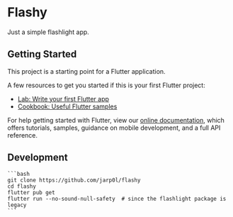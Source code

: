 # Flashy

Just a simple flashlight app.

## Getting Started

This project is a starting point for a Flutter application.

A few resources to get you started if this is your first Flutter project:

- [Lab: Write your first Flutter app](https://flutter.dev/docs/get-started/codelab)
- [Cookbook: Useful Flutter samples](https://flutter.dev/docs/cookbook)

For help getting started with Flutter, view our
[online documentation](https://flutter.dev/docs), which offers tutorials,
samples, guidance on mobile development, and a full API reference.


## Development

    ```bash
    git clone https://github.com/jarp0l/flashy
    cd flashy
    flutter pub get
    flutter run --no-sound-null-safety  # since the flashlight package is legacy
    ```